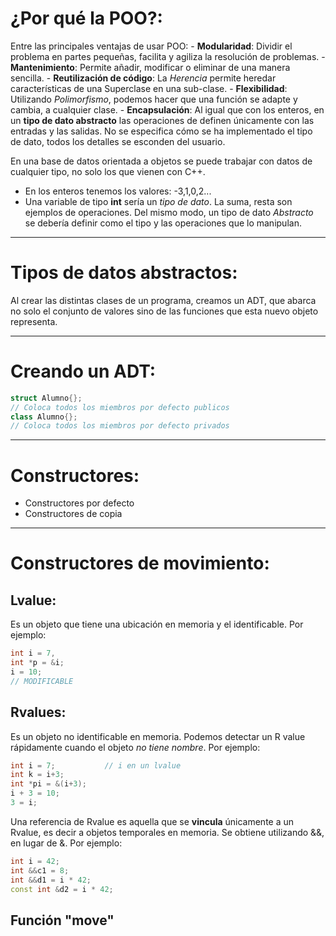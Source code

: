 # ¿Por qué la POO?:
Entre las principales ventajas de usar POO:
	- **Modularidad**: Dividir el problema en partes pequeñas, facilita y agiliza la resolución de problemas.
	- **Mantenimiento**: Permite añadir, modificar o eliminar de una manera sencilla.
	- **Reutilización de código**: La _Herencia_ permite heredar características de una Superclase en una sub-clase.
	- **Flexibilidad**: Utilizando _Polimorfismo_, podemos hacer que una función se adapte y cambia, a cualquier clase.
	- **Encapsulación**: Al igual que con los enteros, en un **tipo de dato abstracto** las operaciones de definen únicamente con las entradas y las salidas. No se especifica cómo se ha implementado el tipo de dato, todos los detalles se esconden del usuario.

En una base de datos orientada a objetos se puede trabajar con datos de cualquier tipo, no solo los que vienen con C++.
- En los enteros tenemos los valores: -3,1,0,2...
- Una variable de tipo **int** sería un _tipo de dato_. La suma, resta son ejemplos de operaciones.
Del mismo modo, un tipo de dato _Abstracto_ se debería definir como el tipo y las operaciones que lo manipulan.

---
# Tipos de datos abstractos:
Al crear las distintas clases de un programa, creamos un ADT, que abarca no solo el conjunto de valores sino de las funciones que esta nuevo objeto representa.

---
# Creando un ADT: 
```cpp
struct Alumno{};
// Coloca todos los miembros por defecto publicos
class Alumno{};
// Coloca todos los miembros por defecto privados
```

---
# Constructores: 

- Constructores por defecto
- Constructores de copia
---
# Constructores de movimiento:
## Lvalue:
Es un objeto que tiene una ubicación en memoria y el identificable. Por ejemplo:
```cpp
int i = 7,
int *p = &i;
i = 10;
// MODIFICABLE
```
## Rvalues:
Es un objeto no identificable en memoria. Podemos detectar un R value rápidamente cuando el objeto *no tiene nombre*. Por ejemplo:
```cpp
int i = 7;           // i en un lvalue
int k = i+3;
int *pi = &(i+3);
i + 3 = 10;
3 = i;
```

Una referencia de Rvalue es aquella que se **vincula** únicamente a un Rvalue, es decir a objetos temporales en memoria. Se obtiene utilizando &&, en lugar de &. Por ejemplo:
```cpp
int i = 42;
int &&c1 = 8;
int &&d1 = i * 42;
const int &d2 = i * 42;
```
Función "move"
---